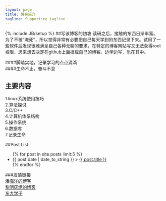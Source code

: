 ```yaml
---
layout: page
title: 博客简介
tagline: Supporting tagline
---
```

{% include JB/setup %}
##写该博客的初衷
读研之后，接触的东西日渐丰富。为了不被“淹死”，所以觉得非常有必要把自己每天学到的东西记录下来。试用了一些软件后发现很难满足自己各种无聊的要求，在特定的博客网站写又无法获得root权限，思来想去决定在github上面挂载自己的博客。边学边写，乐在其中。  

####脚踏实地，记录学习的点点滴滴  
####生命不止，奋斗不息  

## 主要内容  
  1.linux系统使用技巧  
  2.算法探讨  
  3.C/C++  
  4.计算机体系结构  
  5.操作系统  
  6.数据库  
  7.记录生命


##Post List  
<ul class="posts">
  {% for post in site.posts limit:5 %}
    <li><span>{{ post.date | date_to_string }}</span> &raquo; <a href="{{ BASE_PATH }}{{ post.url }}">{{ post.title }}</a></li>
  {% endfor %}
</ul>

###友情链接  
[潘海洋的博客](http://pocean.blog.163.com/blog/#m=0)  
[黎明灰烬的博客](http://www.jackwish.net/)  
[东大学子](http://blog.sina.com.cn/jiaoyou11)  

